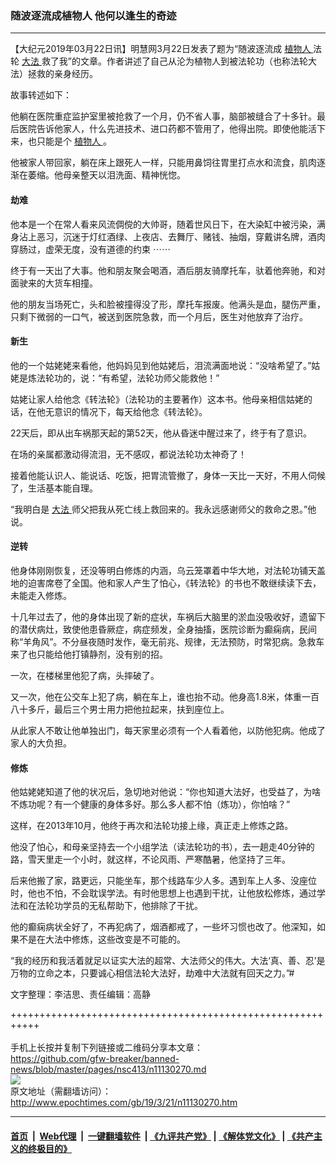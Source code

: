 ### 随波逐流成植物人 他何以逢生的奇迹
------------------------

<p>
 【大纪元2019年03月22日讯】明慧网3月22日发表了题为“随波逐流成
 <a href="http://www.epochtimes.com/gb/tag/%E6%A4%8D%E7%89%A9%E4%BA%BA.html">
  植物人
 </a>
 法轮
 <a href="http://www.epochtimes.com/gb/tag/%E5%A4%A7%E6%B3%95.html">
  大法
 </a>
 救了我”的文章。作者讲述了自己从沦为植物人到被法轮功（也称法轮大法）拯救的亲身经历。
</p>
<p>
 故事转述如下：
</p>
<p>
 他躺在医院重症监护室里被抢救了一个月，仍不省人事，脑部被缝合了十多针。最后医院告诉他家人，什么先进技术、进口药都不管用了，他得出院。即使他能活下来，也只能是个
 <a href="http://www.epochtimes.com/gb/tag/%E6%A4%8D%E7%89%A9%E4%BA%BA.html">
  植物人
 </a>
 。
</p>
<p>
 他被家人带回家，躺在床上跟死人一样，只能用鼻饲往胃里打点水和流食，肌肉逐渐在萎缩。他母亲整天以泪洗面、精神恍惚。
</p>
<h4>
 劫难
</h4>
<p>
 他本是一个在常人看来风流倜傥的大帅哥，随着世风日下，在大染缸中被污染，满身沾上恶习，沉迷于灯红酒绿、上夜店、去舞厅、赌钱、抽烟，穿戴讲名牌，酒肉穿肠过，虚荣无度，没有道德的约束 ⋯⋯
</p>
<p>
 终于有一天出了大事。他和朋友聚会喝酒，酒后朋友骑摩托车，驮着他奔驰，和对面驶来的大货车相撞。
</p>
<p>
 他的朋友当场死亡，头和脸被撞得没了形，摩托车报废。他满头是血，腿伤严重，只剩下微弱的一口气，被送到医院急救，而一个月后，医生对他放弃了治疗。
</p>
<h4>
 新生
</h4>
<p>
 他的一个姑姥姥来看他，他妈妈见到他姑姥后，泪流满面地说：“没啥希望了。”姑姥是炼法轮功的，说：“有希望，法轮功师父能救他！”
</p>
<p>
 姑姥让家人给他念《转法轮》（法轮功的主要著作）这本书。他母亲相信姑姥的话，在他无意识的情况下，每天给他念《转法轮》。
</p>
<p>
 22天后，即从出车祸那天起的第52天，他从昏迷中醒过来了，终于有了意识。
</p>
<p>
 在场的亲属都激动得流泪，无不感叹，都说法轮功太神奇了！
</p>
<p>
 接着他能认识人、能说话、吃饭，把胃流管撤了，身体一天比一天好，不用人伺候了，生活基本能自理。
</p>
<p>
 “我明白是
 <a href="http://www.epochtimes.com/gb/tag/%E5%A4%A7%E6%B3%95.html">
  大法
 </a>
 师父把我从死亡线上救回来的。我永远感谢师父的救命之恩。”他说。
</p>
<h4>
 逆转
</h4>
<p>
 他身体刚刚恢复，还没等明白修炼的内涵，乌云笼罩着中华大地，对法轮功铺天盖地的迫害席卷了全国。他和家人产生了怕心，《转法轮》的书也不敢继续读下去，未能走入修炼。
</p>
<p>
 十几年过去了，他的身体出现了新的症状，车祸后大脑里的淤血没吸收好，遗留下的潜伏病灶，致使他患昏厥症，病症频发，全身抽搐，医院诊断为癫痫病，民间称“羊角风”。不分昼夜随时发作，毫无前兆、规律，无法预防，时常犯病。急救车来了也只能给他打镇静剂，没有别的招。
</p>
<p>
 一次，在楼梯里他犯了病，头摔破了。
</p>
<p>
 又一次，他在公交车上犯了病，躺在车上，谁也抬不动。他身高1.8米，体重一百八十多斤，最后三个男士用力把他拉起来，扶到座位上。
</p>
<p>
 从此家人不敢让他单独出门，每天家里必须有一个人看着他，以防他犯病。他成了家人的大负担。
</p>
<h4>
 修炼
</h4>
<p>
 他姑姥姥知道了他的状况后，急切地对他说：“你也知道大法好，也受益了，为啥不炼功呢？有一个健康的身体多好。那么多人都不怕（炼功），你怕啥？”
</p>
<p>
 这样，在2013年10月，他终于再次和法轮功接上缘，真正走上修炼之路。
</p>
<p>
 他没了怕心，和母亲坚持去一个小组学法（读法轮功的书），去一趟走40分钟的路，雪天里走一个小时，就这样，不论风雨、严寒酷暑，他坚持了三年。
</p>
<p>
 后来他搬了家，路更远，只能坐车，那个线路车少人多。遇到车上人多、没座位时，他也不怕，不会耽误学法。有时他思想上也遇到干扰，让他放松修炼，通过学法和在法轮功学员的无私帮助下，他排除了干扰。
</p>
<p>
 他的癫痫病状全好了，不再犯病了，烟酒都戒了，一些坏习惯也改了。他深知，如果不是在大法中修炼，这些改变是不可能的。
</p>
<p>
 “我的经历和我活着就足以证实大法的超常、大法师父的伟大。大法‘真、善、忍’是万物的立命之本，只要诚心相信法轮大法好，劫难中大法就有回天之力。”#
</p>
<p>
 文字整理：李洁思、责任编辑：高静
</p>

+++++++++++++++++++++++++++++++++++++++++++++++++++++++++++<br/><br/>
手机上长按并复制下列链接或二维码分享本文章：<br/>
https://github.com/gfw-breaker/banned-news/blob/master/pages/nsc413/n11130270.md <br/>
<a href='https://github.com/gfw-breaker/banned-news/blob/master/pages/nsc413/n11130270.md'><img src='https://github.com/gfw-breaker/banned-news/blob/master/pages/nsc413/n11130270.md.png'/></a> <br/>
原文地址（需翻墙访问）：http://www.epochtimes.com/gb/19/3/21/n11130270.htm


------------------------
#### [首页](https://github.com/gfw-breaker/banned-news/blob/master/README.md) &nbsp;|&nbsp; [Web代理](https://github.com/labour-camp/helloworld) &nbsp;|&nbsp; [一键翻墙软件](https://github.com/gfw-breaker/nogfw/blob/master/README.md) &nbsp;| [《九评共产党》](https://github.com/gfw-breaker/9ping.md/blob/master/README.md#九评之一评共产党是什么) | [《解体党文化》](https://github.com/gfw-breaker/jtdwh.md/blob/master/README.md) | [《共产主义的终极目的》](https://github.com/gfw-breaker/gczydzjmd.md/blob/master/README.md)

